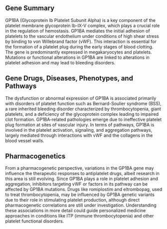 ## Gene Summary
GP1BA (Glycoprotein Ib Platelet Subunit Alpha) is a key component of the platelet membrane glycoprotein Ib-IX-V complex, which plays a crucial role in the regulation of hemostasis. GP1BA mediates the initial adhesion of platelets to the vascular endothelium under conditions of high shear stress by binding to von Willebrand factor (vWF). This interaction is essential for the formation of a platelet plug during the early stages of blood clotting. The gene is predominantly expressed in megakaryocytes and platelets. Mutations or functional alterations in GP1BA are linked to alterations in platelet adhesion and may lead to bleeding disorders.

## Gene Drugs, Diseases, Phenotypes, and Pathways
The dysfunction or abnormal expression of GP1BA is associated primarily with disorders of platelet function such as Bernard-Soulier syndrome (BSS), a rare inherited bleeding disorder characterized by thrombocytopenia, giant platelets, and a deficiency of the glycoprotein complex leading to impaired clot formation. GP1BA-related pathologies emerge due to ineffective platelet plug formation at sites of vascular injury. In terms of pathways, GP1BA is involved in the platelet activation, signaling, and aggregation pathways, largely mediated through interactions with vWF and the collagens in the blood vessel walls. 

## Pharmacogenetics
From a pharmacogenetic perspective, variations in the GP1BA gene may influence the therapeutic responses to antiplatelet drugs, albeit research in this area is still evolving. Since GP1BA plays a role in platelet adhesion and aggregation, inhibitors targeting vWF or factors in its pathway can be affected by GP1BA mutations. Drugs like romiplostim and eltrombopag, used to treat thrombocytopenia, may be influenced by GP1BA genetic variants due to their role in stimulating platelet production, although direct pharmacogenetic correlations are still under investigation. Understanding these associations in more detail could guide personalized medicine approaches in conditions like ITP (immune thrombocytopenia) and other platelet functional disorders.